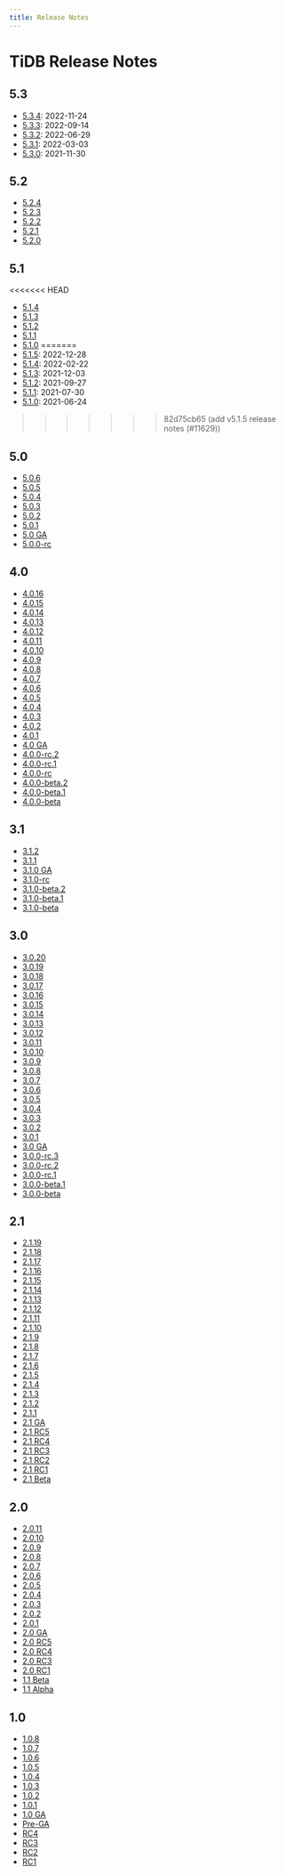 ```yaml
---
title: Release Notes
---
```


# TiDB Release Notes

## 5.3

- [5.3.4](/releases/release-5.3.4.md): 2022-11-24
- [5.3.3](/releases/release-5.3.3.md): 2022-09-14
- [5.3.2](/releases/release-5.3.2.md): 2022-06-29
- [5.3.1](/releases/release-5.3.1.md): 2022-03-03
- [5.3.0](/releases/release-5.3.0.md): 2021-11-30

## 5.2

- [5.2.4](/releases/release-5.2.4.md)
- [5.2.3](/releases/release-5.2.3.md)
- [5.2.2](/releases/release-5.2.2.md)
- [5.2.1](/releases/release-5.2.1.md)
- [5.2.0](/releases/release-5.2.0.md)

## 5.1

<<<<<<< HEAD
- [5.1.4](/releases/release-5.1.4.md)
- [5.1.3](/releases/release-5.1.3.md)
- [5.1.2](/releases/release-5.1.2.md)
- [5.1.1](/releases/release-5.1.1.md)
- [5.1.0](/releases/release-5.1.0.md)
=======
- [5.1.5](/releases/release-5.1.5.md): 2022-12-28
- [5.1.4](/releases/release-5.1.4.md): 2022-02-22
- [5.1.3](/releases/release-5.1.3.md): 2021-12-03
- [5.1.2](/releases/release-5.1.2.md): 2021-09-27
- [5.1.1](/releases/release-5.1.1.md): 2021-07-30
- [5.1.0](/releases/release-5.1.0.md): 2021-06-24
>>>>>>> 82d75cb65 (add v5.1.5 release notes (#11629))

## 5.0

- [5.0.6](/releases/release-5.0.6.md)
- [5.0.5](/releases/release-5.0.5.md)
- [5.0.4](/releases/release-5.0.4.md)
- [5.0.3](/releases/release-5.0.3.md)
- [5.0.2](/releases/release-5.0.2.md)
- [5.0.1](/releases/release-5.0.1.md)
- [5.0 GA](/releases/release-5.0.0.md)
- [5.0.0-rc](/releases/release-5.0.0-rc.md)

## 4.0

- [4.0.16](/releases/release-4.0.16.md)
- [4.0.15](/releases/release-4.0.15.md)
- [4.0.14](/releases/release-4.0.14.md)
- [4.0.13](/releases/release-4.0.13.md)
- [4.0.12](/releases/release-4.0.12.md)
- [4.0.11](/releases/release-4.0.11.md)
- [4.0.10](/releases/release-4.0.10.md)
- [4.0.9](/releases/release-4.0.9.md)
- [4.0.8](/releases/release-4.0.8.md)
- [4.0.7](/releases/release-4.0.7.md)
- [4.0.6](/releases/release-4.0.6.md)
- [4.0.5](/releases/release-4.0.5.md)
- [4.0.4](/releases/release-4.0.4.md)
- [4.0.3](/releases/release-4.0.3.md)
- [4.0.2](/releases/release-4.0.2.md)
- [4.0.1](/releases/release-4.0.1.md)
- [4.0 GA](/releases/release-4.0-ga.md)
- [4.0.0-rc.2](/releases/release-4.0.0-rc.2.md)
- [4.0.0-rc.1](/releases/release-4.0.0-rc.1.md)
- [4.0.0-rc](/releases/release-4.0.0-rc.md)
- [4.0.0-beta.2](/releases/release-4.0.0-beta.2.md)
- [4.0.0-beta.1](/releases/release-4.0.0-beta.1.md)
- [4.0.0-beta](/releases/release-4.0.0-beta.md)

## 3.1

- [3.1.2](/releases/release-3.1.2.md)
- [3.1.1](/releases/release-3.1.1.md)
- [3.1.0 GA](/releases/release-3.1.0-ga.md)
- [3.1.0-rc](/releases/release-3.1.0-rc.md)
- [3.1.0-beta.2](/releases/release-3.1.0-beta.2.md)
- [3.1.0-beta.1](/releases/release-3.1.0-beta.1.md)
- [3.1.0-beta](/releases/release-3.1.0-beta.md)

## 3.0

- [3.0.20](/releases/release-3.0.20.md)
- [3.0.19](/releases/release-3.0.19.md)
- [3.0.18](/releases/release-3.0.18.md)
- [3.0.17](/releases/release-3.0.17.md)
- [3.0.16](/releases/release-3.0.16.md)
- [3.0.15](/releases/release-3.0.15.md)
- [3.0.14](/releases/release-3.0.14.md)
- [3.0.13](/releases/release-3.0.13.md)
- [3.0.12](/releases/release-3.0.12.md)
- [3.0.11](/releases/release-3.0.11.md)
- [3.0.10](/releases/release-3.0.10.md)
- [3.0.9](/releases/release-3.0.9.md)
- [3.0.8](/releases/release-3.0.8.md)
- [3.0.7](/releases/release-3.0.7.md)
- [3.0.6](/releases/release-3.0.6.md)
- [3.0.5](/releases/release-3.0.5.md)
- [3.0.4](/releases/release-3.0.4.md)
- [3.0.3](/releases/release-3.0.3.md)
- [3.0.2](/releases/release-3.0.2.md)
- [3.0.1](/releases/release-3.0.1.md)
- [3.0 GA](/releases/release-3.0-ga.md)
- [3.0.0-rc.3](/releases/release-3.0.0-rc.3.md)
- [3.0.0-rc.2](/releases/release-3.0.0-rc.2.md)
- [3.0.0-rc.1](/releases/release-3.0.0-rc.1.md)
- [3.0.0-beta.1](/releases/release-3.0.0-beta.1.md)
- [3.0.0-beta](/releases/release-3.0-beta.md)

## 2.1

- [2.1.19](/releases/release-2.1.19.md)
- [2.1.18](/releases/release-2.1.18.md)
- [2.1.17](/releases/release-2.1.17.md)
- [2.1.16](/releases/release-2.1.16.md)
- [2.1.15](/releases/release-2.1.15.md)
- [2.1.14](/releases/release-2.1.14.md)
- [2.1.13](/releases/release-2.1.13.md)
- [2.1.12](/releases/release-2.1.12.md)
- [2.1.11](/releases/release-2.1.11.md)
- [2.1.10](/releases/release-2.1.10.md)
- [2.1.9](/releases/release-2.1.9.md)
- [2.1.8](/releases/release-2.1.8.md)
- [2.1.7](/releases/release-2.1.7.md)
- [2.1.6](/releases/release-2.1.6.md)
- [2.1.5](/releases/release-2.1.5.md)
- [2.1.4](/releases/release-2.1.4.md)
- [2.1.3](/releases/release-2.1.3.md)
- [2.1.2](/releases/release-2.1.2.md)
- [2.1.1](/releases/release-2.1.1.md)
- [2.1 GA](/releases/release-2.1-ga.md)
- [2.1 RC5](/releases/release-2.1-rc.5.md)
- [2.1 RC4](/releases/release-2.1-rc.4.md)
- [2.1 RC3](/releases/release-2.1-rc.3.md)
- [2.1 RC2](/releases/release-2.1-rc.2.md)
- [2.1 RC1](/releases/release-2.1-rc.1.md)
- [2.1 Beta](/releases/release-2.1-beta.md)

## 2.0

- [2.0.11](/releases/release-2.0.11.md)
- [2.0.10](/releases/release-2.0.10.md)
- [2.0.9](/releases/release-2.0.9.md)
- [2.0.8](/releases/release-2.0.8.md)
- [2.0.7](/releases/release-2.0.7.md)
- [2.0.6](/releases/release-2.0.6.md)
- [2.0.5](/releases/release-2.0.5.md)
- [2.0.4](/releases/release-2.0.4.md)
- [2.0.3](/releases/release-2.0.3.md)
- [2.0.2](/releases/release-2.0.2.md)
- [2.0.1](/releases/release-2.0.1.md)
- [2.0 GA](/releases/release-2.0-ga.md)
- [2.0 RC5](/releases/release-2.0-rc.5.md)
- [2.0 RC4](/releases/release-2.0-rc.4.md)
- [2.0 RC3](/releases/release-2.0-rc.3.md)
- [2.0 RC1](/releases/release-2.0-rc.1.md)
- [1.1 Beta](/releases/release-1.1-beta.md)
- [1.1 Alpha](/releases/release-1.1-alpha.md)

## 1.0

- [1.0.8](/releases/release-1.0.8.md)
- [1.0.7](/releases/release-1.0.7.md)
- [1.0.6](/releases/release-1.0.6.md)
- [1.0.5](/releases/release-1.0.5.md)
- [1.0.4](/releases/release-1.0.4.md)
- [1.0.3](/releases/release-1.0.3.md)
- [1.0.2](/releases/release-1.0.2.md)
- [1.0.1](/releases/release-1.0.1.md)
- [1.0 GA](/releases/release-1.0-ga.md)
- [Pre-GA](/releases/release-pre-ga.md)
- [RC4](/releases/release-rc.4.md)
- [RC3](/releases/release-rc.3.md)
- [RC2](/releases/release-rc.2.md)
- [RC1](/releases/release-rc.1.md)
